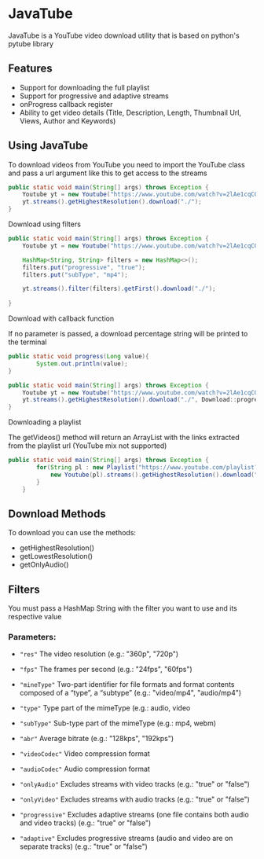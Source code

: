 # JavaTube
JavaTube is a YouTube video download utility that is based on python's pytube library

## Features
* Support for downloading the full playlist
* Support for progressive and adaptive streams
* onProgress callback register
* Ability to get video details (Title, Description, Length, Thumbnail Url, Views, Author and Keywords)

## Using JavaTube

To download videos from YouTube you need to import the YouTube class and pass a url argument like this to get access to the streams


```java
public static void main(String[] args) throws Exception {
    Youtube yt = new Youtube("https://www.youtube.com/watch?v=2lAe1cqCOXo");
    yt.streams().getHighestResolution().download("./");
}
```

Download using filters 

```java
public static void main(String[] args) throws Exception {
    Youtube yt = new Youtube("https://www.youtube.com/watch?v=2lAe1cqCOXo");

    HashMap<String, String> filters = new HashMap<>();
    filters.put("progressive", "true");
    filters.put("subType", "mp4");

    yt.streams().filter(filters).getFirst().download("./");
    
}
```

Download with callback function

If no parameter is passed, a download percentage string will be printed to the terminal
```java
public static void progress(Long value){
        System.out.println(value);
}

public static void main(String[] args) throws Exception {
    Youtube yt = new Youtube("https://www.youtube.com/watch?v=2lAe1cqCOXo");
    yt.streams().getHighestResolution().download("./", Download::progress);
}
```

Downloading a playlist

The getVideos() method will return an ArrayList with the links extracted from the playlist url (YouTube mix not supported)

```java
public static void main(String[] args) throws Exception {
        for(String pl : new Playlist("https://www.youtube.com/playlist?list=PLS1QulWo1RIbfTjQvTdj8Y6yyq4R7g-Al").getVideos()){
            new Youtube(pl).streams().getHighestResolution().download("./");
        }
    }
```

## Download Methods

To download you can use the methods:
* getHighestResolution()
* getLowestResolution() 
* getOnlyAudio() 

## Filters
You must pass a HashMap String with the filter you want to use and its respective value

### Parameters:
* `"res"` The video resolution (e.g.: "360p", "720p")
            

* `"fps"` The frames per second (e.g.: "24fps", "60fps")


* `"mineType"` Two-part identifier for file formats and format contents composed of a “type”, a “subtype” (e.g.: "video/mp4", "audio/mp4")


* `"type"` Type part of the mimeType (e.g.: audio, video


* `"subType"` Sub-type part of the mimeType (e.g.: mp4, webm)


* `"abr"` Average bitrate  (e.g.: "128kps", "192kps")


* `"videoCodec"` Video compression format


* `"audioCodec"` Audio compression format


* `"onlyAudio"` Excludes streams with video tracks (e.g.: "true" or "false")


* `"onlyVideo"` Excludes streams with audio tracks (e.g.: "true" or "false")


* `"progressive"` Excludes adaptive streams (one file contains both audio and video tracks) (e.g.: "true" or "false")


* `"adaptive"` Excludes progressive streams (audio and video are on separate tracks) (e.g.: "true" or "false")



